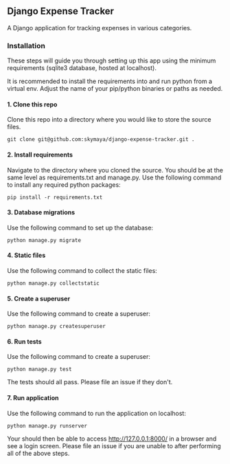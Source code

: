 ## Django Expense Tracker

A Django application for tracking expenses in various categories.

### Installation

These steps will guide you through setting up this app using the minimum requirements (sqlite3 database, hosted at localhost).

It is recommended to install the requirements into and run python from a virtual env. Adjust the name of your pip/python binaries or paths as needed.

#### 1. Clone this repo

Clone this repo into a directory where you would like to store the source files.

`git clone git@github.com:skymaya/django-expense-tracker.git .`

#### 2. Install requirements

Navigate to the directory where you cloned the source. You should be at the same level as requirements.txt and manage.py. Use the following command to install any required python packages:

`pip install -r requirements.txt`

#### 3. Database migrations

Use the following command to set up the database:

`python manage.py migrate`

#### 4. Static files

Use the following command to collect the static files:

`python manage.py collectstatic`

#### 5. Create a superuser

Use the following command to create a superuser:

`python manage.py createsuperuser`

#### 6. Run tests

Use the following command to create a superuser:

`python manage.py test`

The tests should all pass. Please file an issue if they don't.

#### 7. Run application

Use the following command to run the application on localhost:

`python manage.py runserver`

Your should then be able to access http://127.0.0.1:8000/ in a browser and see a login screen. Please file an issue if you are unable to after performing all of the above steps.
